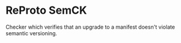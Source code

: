 # ReProto SemCK

Checker which verifies that an upgrade to a manifest doesn't violate semantic versioning.
